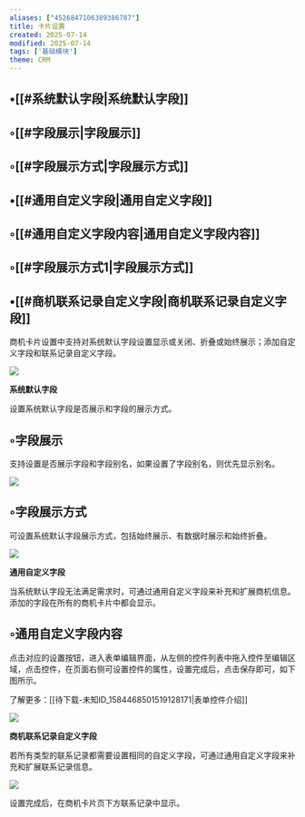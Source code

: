 ```yaml
---
aliases: ["4526847106389386787"]
title: 卡片设置
created: 2025-07-14
modified: 2025-07-14
tags: ['基础模块']
theme: CRM
---
```


## •[[#系统默认字段|系统默认字段]]

## ◦[[#字段展示|字段展示]]

## ◦[[#字段展示方式|字段展示方式]]

## •[[#通用自定义字段|通用自定义字段]]

## ◦[[#通用自定义字段内容|通用自定义字段内容]]

## ◦[[#字段展示方式1|字段展示方式]]

## •[[#商机联系记录自定义字段|商机联系记录自定义字段]]

商机卡片设置中支持对系统默认字段设置显示或关闭、折叠或始终展示；添加自定义字段和联系记录自定义字段。

![](https://myhelpdoc.oss-cn-heyuan.aliyuncs.com/mdimages/0c7c2e20de58669f591edfa2fc229803.jpg)

**系统默认字段**

设置系统默认字段是否展示和字段的展示方式。

## ◦字段展示

支持设置是否展示字段和字段别名，如果设置了字段别名，则优先显示别名。

![](https://myhelpdoc.oss-cn-heyuan.aliyuncs.com/mdimages/fa113585a5aeb6987317d9932f447c36.jpg)

## ◦字段展示方式

可设置系统默认字段展示方式，包括始终展示、有数据时展示和始终折叠。

![](https://myhelpdoc.oss-cn-heyuan.aliyuncs.com/mdimages/52de999f5fa019831b952e60ce701aff.jpg)

**通用自定义字段**

当系统默认字段无法满足需求时，可通过通用自定义字段来补充和扩展商机信息。添加的字段在所有的商机卡片中都会显示。

## ◦通用自定义字段内容

点击对应的设置按钮，进入表单编辑界面，从左侧的控件列表中拖入控件至编辑区域，点击控件，在页面右侧可设置控件的属性，设置完成后，点击保存即可，如下图所示。

了解更多：[[待下载-未知ID_1584468501519128171|表单控件介绍]]

![](https://myhelpdoc.oss-cn-heyuan.aliyuncs.com/mdimages/f6ec53f8022dbb9e2d4e4ea74df97c9a.jpg)

**商机联系记录自定义字段**

若所有类型的联系记录都需要设置相同的自定义字段，可通过通用自定义字段来补充和扩展联系记录信息。

![](https://myhelpdoc.oss-cn-heyuan.aliyuncs.com/mdimages/061c17f8ac9f7d6f4c980fc2b960ebdd.jpg)

设置完成后，在商机卡片页下方联系记录中显示。

